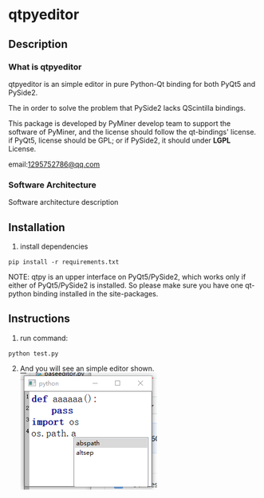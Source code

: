 # qtpyeditor

## Description
### What is qtpyeditor
qtpyeditor is an simple editor in pure Python-Qt binding for both PyQt5 and PySide2.

The in order to solve the problem that PySide2 lacks QScintilla bindings. 
 
This package is developed by PyMiner develop team to support the software of PyMiner,
and the license should follow the qt-bindings' license.
if PyQt5, license should be GPL; or if PySide2, it should under **LGPL** License.

email:1295752786@qq.com

### Software Architecture
Software architecture description

## Installation

1.  install dependencies
```shell
pip install -r requirements.txt
```
NOTE: qtpy is an upper interface on PyQt5/PySide2, which works only if either of
PyQt5/PySide2 is installed. So please make sure you have one qt-python binding installed
in the site-packages.


## Instructions
1. run command:
```shell
python test.py
``` 
2. And you will see an simple editor shown. 
![](figures/python_editor.png)
